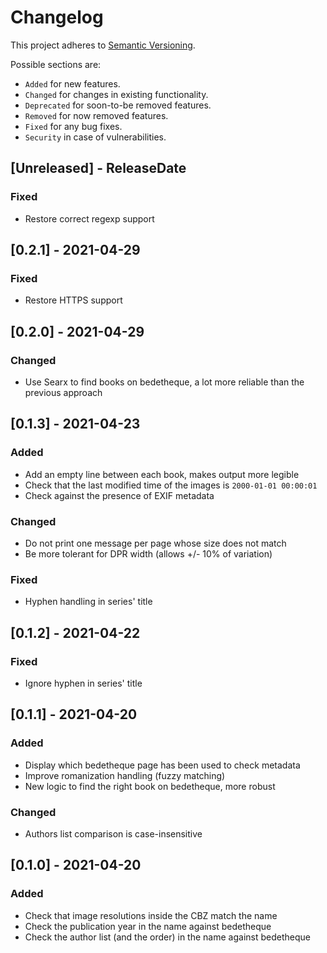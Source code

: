 # Changelog

This project adheres to [Semantic Versioning](https://semver.org/spec/v2.0.0.html).

Possible sections are:

- `Added` for new features.
- `Changed` for changes in existing functionality.
- `Deprecated` for soon-to-be removed features.
- `Removed` for now removed features.
- `Fixed` for any bug fixes.
- `Security` in case of vulnerabilities.

<!-- next-header -->

## [Unreleased] - ReleaseDate

### Fixed

- Restore correct regexp support

## [0.2.1] - 2021-04-29

### Fixed

- Restore HTTPS support

## [0.2.0] - 2021-04-29

### Changed

- Use Searx to find books on bedetheque, a lot more reliable than the previous
  approach

## [0.1.3] - 2021-04-23

### Added

- Add an empty line between each book, makes output more legible
- Check that the last modified time of the images is `2000-01-01 00:00:01`
- Check against the presence of EXIF metadata

### Changed

- Do not print one message per page whose size does not match
- Be more tolerant for DPR width (allows +/- 10% of variation)

### Fixed

- Hyphen handling in series' title

## [0.1.2] - 2021-04-22

### Fixed

- Ignore hyphen in series' title

## [0.1.1] - 2021-04-20

### Added

- Display which bedetheque page has been used to check metadata
- Improve romanization handling (fuzzy matching)
- New logic to find the right book on bedetheque, more robust

### Changed

- Authors list comparison is case-insensitive

## [0.1.0] - 2021-04-20

### Added

- Check that image resolutions inside the CBZ match the name
- Check the publication year in the name against bedetheque
- Check the author list (and the order) in the name against bedetheque
